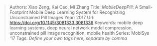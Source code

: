 > Authors: Xiao Zeng, Kai Cao, Mi Zhang
> Title: <i>MobileDeepPill</i>: A Small-Footprint Mobile Deep Learning System for Recognizing Unconstrained Pill Images
> Year: 2017
> Url: https://doi.org/10.1145/3081333.3081336
> Keywords: mobile deep learning systems, deep neural network model compression, unconstrained pill image recognition, mobile health
> Series: MobiSys '17
> Tags: *Define your own tags here, separate by comma*